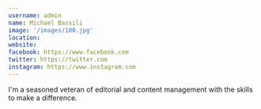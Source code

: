 ```yaml
---
username: admin
name: Michael Bassili
image: '/images/100.jpg'
location:
website:
facebook: https://www.facebook.com
twitter: https://twitter.com
instagram: https://www.instagram.com
---
```


I'm a seasoned veteran of editorial and content management with the skills to make a difference.